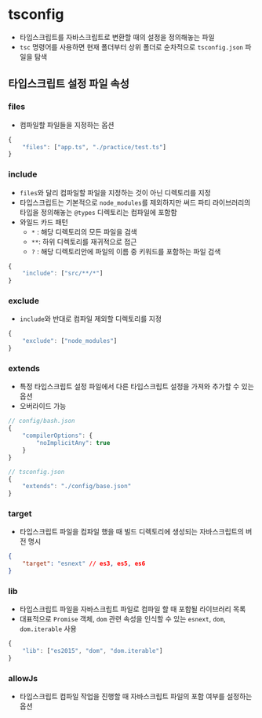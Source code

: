 # tsconfig
- 타입스크립트를 자바스크립트로 변환할 때의 설정을 정의해놓는 파일
- `tsc` 명령어를 사용하면 현재 폴더부터 상위 폴더로 순차적으로 `tsconfig.json` 파일을 탐색

## 타입스크립트 설정 파일 속성
### files
- 컴파일할 파일들을 지정하는 옵션

```js
{
    "files": ["app.ts", "./practice/test.ts"]
}
```

### include
- `files`와 달리 컴파일할 파일을 지정하는 것이 아닌 디렉토리를 지정
- 타입스크립트는 기본적으로 `node_modules`를 제외하지만 써드 파티 라이브러리의 타입을 정의해놓는 `@types` 디렉토리는 컴파일에 포함함
- 와일드 카드 패턴
    - `*` : 해당 디렉토리의 모든 파일을 검색
    - `**`: 하위 디렉토리를 재귀적으로 접근
    - `?` : 해당 디렉토리안에 파일의 이름 중 키워드를 포함하는 파일 검색

```js
{
    "include": ["src/**/*"]
}
```

### exclude
- `include`와 반대로 컴파일 제외할 디렉토리를 지정

```js
{
    "exclude": ["node_modules"]
}
```

### extends
- 특정 타입스크립트 설정 파일에서 다른 타입스크립트 설정을 가져와 추가할 수 있는 옵션
- 오버라이드 가능

```js
// config/bash.json
{
    "compilerOptions": {
        "noImplicitAny": true
    }
}

// tsconfig.json
{
    "extends": "./config/base.json"
}
```

### target
- 타입스크립트 파일을 컴파일 했을 때 빌드 디렉토리에 생성되는 자바스크립트의 버전 명시

```json
{
    "target": "esnext" // es3, es5, es6
}
```

### lib
- 타입스크립트 파일을 자바스크립트 파일로 컴파일 할 때 포함될 라이브러리 목록
- 대표적으로 `Promise` 객체, `dom` 관련 속성을 인식할 수 있는 `esnext`, `dom`, `dom.iterable` 사용

```js
{
    "lib": ["es2015", "dom", "dom.iterable"]
}
```

### allowJs
- 타입스크립트 컴파일 작업을 진행할 때 자바스크립트 파일의 포함 여부를 설정하는 옵션